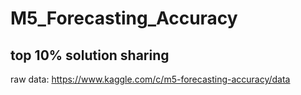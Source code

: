 # M5_Forecasting_Accuracy
## top 10% solution sharing
raw data:
https://www.kaggle.com/c/m5-forecasting-accuracy/data
